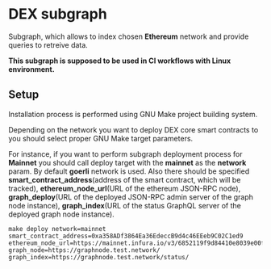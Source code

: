 # DEX subgraph

Subgraph, which allows to index chosen **Ethereum** network and provide queries to retreive data.

**This subgraph is supposed to be used in CI workflows with Linux environment.**

## Setup

Installation process is performed using GNU Make project building system.

Depending on the network you want to deploy DEX core smart contracts to you should select proper GNU Make target parameters.

For instance, if you want to perform subgraph deployment process for **Mainnet** you should call deploy target with the **mainnet** as the **network** param. By default **goerli** network is used. Also there should be specified **smart_contract_address**(address of the smart contract, which will be tracked), **ethereum_node_url**(URL of the ethereum JSON-RPC node), **graph_deploy**(URL of the deployed JSON-RPC admin server of the graph node instance), **graph_index**(URL of the status GraphQL server of the deployed graph node instance).

```shell
make deploy network=mainnet smart_contract_address=0xa358ADf3864Ea36EdeccB9d4c46EEeb9C02C1ed9 ethereum_node_url=https://mainnet.infura.io/v3/6852119f9d84410e8039e00faf4928f7 graph_node=https://graphnode.test.network/ graph_index=https://graphnode.test.network/status/
```
